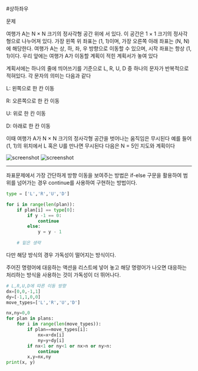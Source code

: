 #상하좌우

문제 

여행가 A는 N × N 크기의 정사각형 공간 위에 서 있다. 이 공간은 1 × 1 크기의 정사각형으로 나누어져 있다.
가장 왼쪽 위 좌표는 (1, 1)이며, 가장 오른쪽 아래 좌표는 (N, N)에 해당한다.
여행가 A는 상, 하, 좌, 우 방향으로 이동할 수 있으며, 시작 좌표는 항상 (1, 1)이다. 우리 앞에는 여행가 A가
이동할 계획이 적힌 계획서가 놓여 있다

계획서에는 하나의 줄에 띄어쓰기를 기준으로 L, R, U, D 중 하나의 문자가 반복적으로 적혀있다.
각 문자의 의미는 다음과 같다

L: 왼쪽으로 한 칸 이동

R: 오른쪽으로 한 칸 이동

U: 위로 한 칸 이동

D: 아래로 한 칸 이동

이때 여행가 A가 N × N 크기의 정사각형 공간을 벗어나는 움직임은 무시된다
예를 들어 (1, 1)의 위치에서 L 혹은 U를 만나면 무시된다
다음은 N = 5인 지도와 계획이다

![screenshot](https://blog.kakaocdn.net/dn/JevIm/btqMdEcJFLe/ZTi7Kp6pGsm2noBYQ52uF0/img.png)
![screenshot](https://blog.kakaocdn.net/dn/Xc92c/btqMbYQ1xdm/e9Oa6pYbfLYulSWuXxld3k/img.png)

---
 좌표문제에서 가장 간단하게 방향 이동을 보여주는 방법은 if-else 구문을 활용하여 범위를 넘어가는 경우 continue를 사용하여 구현하는 방법이다.
 
```python
type = ['L','R','U','D']

for i in range(len(plan)):
    if plan[i] == type[0]:
        if y -1 == 0:
            continue
        else:
            y = y - 1
    
    # 밑은 생략
```
다만 해당 방식의 경우 가독성이 떨어지는 방식이다.

주어진 명령어에 대응하는 액션을 리스트에 넣어 놓고 해당 명령어가 나오면 대응하는 처리하는 방식을 사용하는 것이 가독성이 더 뛰어나다.

```python
# L,R,U,D에 따른 이동 방향
dx=[0,0,-1,1]
dy=[-1,1,0,0]
move_types=['L','R','U','D']

nx,ny=0,0
for plan in plans:
    for i in range(len(move_types)):
        if plan==move_types[i]:
            nx=x+dx[i]
            ny=y+dy[i]
        if nx<1 or ny<1 or nx>n or ny>n:
            continue
        x,y=nx,ny
print(x, y)
```